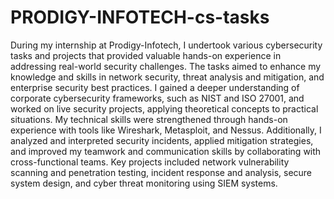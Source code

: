 # PRODIGY-INFOTECH-cs-tasks

During my internship at Prodigy-Infotech, I undertook various cybersecurity tasks and projects that provided valuable hands-on experience in addressing real-world security challenges. The tasks aimed to enhance my knowledge and skills in network security, threat analysis and mitigation, and enterprise security best practices. I gained a deeper understanding of corporate cybersecurity frameworks, such as NIST and ISO 27001, and worked on live security projects, applying theoretical concepts to practical situations. My technical skills were strengthened through hands-on experience with tools like Wireshark, Metasploit, and Nessus. Additionally, I analyzed and interpreted security incidents, applied mitigation strategies, and improved my teamwork and communication skills by collaborating with cross-functional teams. Key projects included network vulnerability scanning and penetration testing, incident response and analysis, secure system design, and cyber threat monitoring using SIEM systems.




